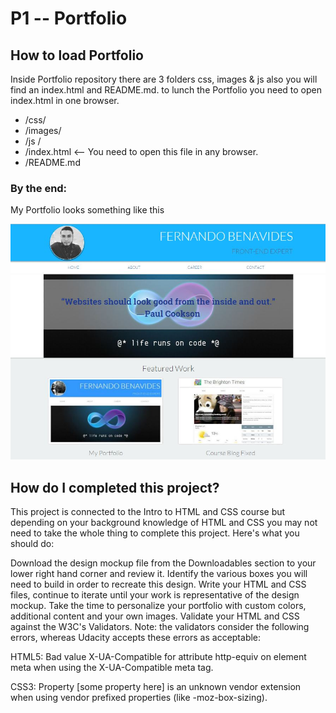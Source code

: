 P1 -- Portfolio
===============================
## How to load Portfolio
Inside Portfolio repository there are 3 folders css, images & js also you will find an index.html and README.md. to lunch the Portfolio you need to open index.html in one browser.
* /css/
* /images/
* /js /
* /index.html <-- You need to open this file in any browser.
* /README.md

### By the end:
My Portfolio looks something like this

![My Resume](https://github.com/fernandoawri/P1--Portfolio/blob/master/images/readme.JPG)

## How do I completed this project?

This project is connected to the Intro to HTML and CSS course but depending on your background knowledge of HTML and CSS you may not need to take the whole thing to complete this project. Here's what you should do:

Download the design mockup file from the Downloadables section to your lower right hand corner and review it.
Identify the various boxes you will need to build in order to recreate this design.
Write your HTML and CSS files, continue to iterate until your work is representative of the design mockup.
Take the time to personalize your portfolio with custom colors, additional content and your own images.
Validate your HTML and CSS against the W3C's Validators. Note: the validators consider the following errors, whereas Udacity accepts these errors as acceptable:

HTML5: Bad value X-UA-Compatible for attribute http-equiv on element meta when using the X-UA-Compatible meta tag.

CSS3: Property [some property here] is an unknown vendor extension when using vendor prefixed properties (like -moz-box-sizing).
